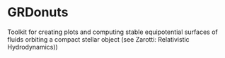 # GRDonuts
Toolkit for creating plots and computing stable equipotential surfaces of fluids orbiting a compact stellar object (see Zarotti: Relativistic Hydrodynamics))
